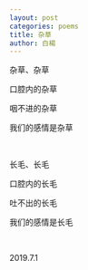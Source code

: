 ```yaml
---
layout: post
categories: poems
title: 杂草
author: 白楊
---
```


杂草、杂草

口腔内的杂草

咽不进的杂草

我们的感情是杂草

&nbsp;

长毛、长毛

口腔内的长毛

吐不出的长毛

我们的感情是长毛

&nbsp;

2019.7.1
